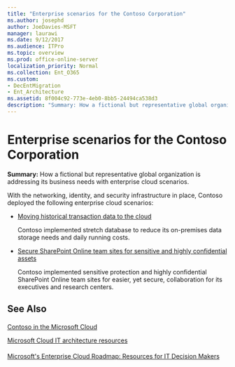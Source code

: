 ```yaml
---
title: "Enterprise scenarios for the Contoso Corporation"
ms.author: josephd
author: JoeDavies-MSFT
manager: laurawi
ms.date: 9/12/2017
ms.audience: ITPro
ms.topic: overview
ms.prod: office-online-server
localization_priority: Normal
ms.collection: Ent_O365
ms.custom:
- DecEntMigration
- Ent_Architecture
ms.assetid: 8f004c92-773e-4eb0-8bb5-24494ca538d3
description: "Summary: How a fictional but representative global organization is addressing its business needs with enterprise cloud scenarios."
---
```


# Enterprise scenarios for the Contoso Corporation

 **Summary:** How a fictional but representative global organization is addressing its business needs with enterprise cloud scenarios.
  
With the networking, identity, and security infrastructure in place, Contoso deployed the following enterprise cloud scenarios:
  
- [Moving historical transaction data to the cloud](moving-historical-transaction-data-to-the-cloud.md)
    
    Contoso implemented stretch database to reduce its on-premises data storage needs and daily running costs.
    
- [Secure SharePoint Online team sites for sensitive and highly confidential assets](secure-sharepoint-online-team-sites-for-sensitive-and-highly-confidential-assets.md)
    
    Contoso implemented sensitive protection and highly confidential SharePoint Online team sites for easier, yet secure, collaboration for its executives and research centers.
    
## See Also

#### 

[Contoso in the Microsoft Cloud](contoso-in-the-microsoft-cloud.md)
  
[Microsoft Cloud IT architecture resources](microsoft-cloud-it-architecture-resources.md)
#### 

[Microsoft's Enterprise Cloud Roadmap: Resources for IT Decision Makers](https://sway.com/FJ2xsyWtkJc2taRD)

